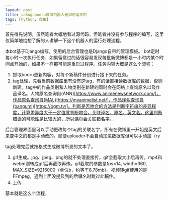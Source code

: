 ```yaml
---
layout: post
title: sakugabooru微博机器人是如何运作的
tags: [Python, 爬虫]
---
```


首先得先说明，虽然笔者大概地看过源代码，但笔者并没有参与程序的编写，这里仅简单地给想了解的人讲解一下这个机器人的运行处理流程。


本bot基于Django编写，使用的后台管理也是Django自带的管理模板。
bot定时每小时一次执行任务，如果留意过的话很容易发现每批新微博都是一小时内某个时间点开始的，如果不一样那可能是重启过程序。任务内容大概是这么个流程：


1. 抓取booru更新内容，对每个新稿件分别进行接下来的任务。
2. tag处理，先看当前数据库里有没有这tag，有的话直接读数据库的数据，否则新建。tag中的作品类别和人物类别在新建的同时会在网络上查询原名以及作品译名。人物原名查询自(ANN)[https://www.animenewsnetwork.com/]，作品原名查询自(MAL)[https://myanimelist.net/]，作品译名查询自(bangumi)[https://bgm.tv/]。判断是否吻合的方法是判断字符串的差异程度，计算差异度大于一定值就判断吻合，关联译名、原名、英文名。这里判断错误的可能性是比较大的，所以偶尔会关联错名字。


后台管理界面里可以手动更改每个tag的关联名字，所有在微博里一开始是英文后来变中文的都是手动改的。顺便uploader不会自动加进数据库但可以手动加（ry


tag处理完后就按格式生成微博所发的文本了。


3. gif生成。jpg、jpeg、png的就不处理直接传，gif会截取大小后再传，mp4和webm则转成gif后再截取再传。gif截取的参数是fps=14, width=360, MAX_SIZE=9216000（单位b，约等于8.78mb）。视频转gif使用的是FFmpeg。遇到上面没提及到的后缀名时跳过此稿件。
4. 上传


基本就是这么个流程，